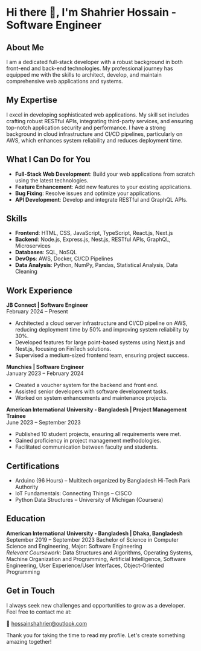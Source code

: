 # Hi there 👋, I'm Shahrier Hossain - Software Engineer

## About Me
I am a dedicated full-stack developer with a robust background in both front-end and back-end technologies. My professional journey has equipped me with the skills to architect, develop, and maintain comprehensive web applications and systems.

## My Expertise
I excel in developing sophisticated web applications. My skill set includes crafting robust RESTful APIs, integrating third-party services, and ensuring top-notch application security and performance. I have a strong background in cloud infrastructure and CI/CD pipelines, particularly on AWS, which enhances system reliability and reduces deployment time.

## What I Can Do for You
- **Full-Stack Web Development**: Build your web applications from scratch using the latest technologies.
- **Feature Enhancement**: Add new features to your existing applications.
- **Bug Fixing**: Resolve issues and optimize your applications.
- **API Development**: Develop and integrate RESTful and GraphQL APIs.

## Skills
- **Frontend**: HTML, CSS, JavaScript, TypeScript, React.js, Next.js
- **Backend**: Node.js, Express.js, Nest.js, RESTful APIs, GraphQL, Microservices
- **Databases**: SQL, NoSQL
- **DevOps**: AWS, Docker, CI/CD Pipelines
- **Data Analysis**: Python, NumPy, Pandas, Statistical Analysis, Data Cleaning

## Work Experience
**JB Connect | Software Engineer**  
February 2024 – Present
- Architected a cloud server infrastructure and CI/CD pipeline on AWS, reducing deployment time by 50% and improving system reliability by 30%.
- Developed features for large point-based systems using Next.js and Nest.js, focusing on FinTech solutions.
- Supervised a medium-sized frontend team, ensuring project success.

**Munchies | Software Engineer**  
January 2023 – February 2024 
- Created a voucher system for the backend and front end.
- Assisted senior developers with software development tasks.
- Worked on system enhancements and maintenance projects.

**American International University - Bangladesh | Project Management Trainee**  
June 2023 – September 2023
- Published 10 student projects, ensuring all requirements were met.
- Gained proficiency in project management methodologies.
- Facilitated communication between faculty and students.

## Certifications
- Arduino (96 Hours) – Multitech organized by Bangladesh Hi-Tech Park Authority
- IoT Fundamentals: Connecting Things – CISCO
- Python Data Structures – University of Michigan (Coursera)

## Education
**American International University - Bangladesh | Dhaka, Bangladesh**  
September 2019 – September 2023
Bachelor of Science in Computer Science and Engineering, Major: Software Engineering  
*Relevant Coursework*: Data Structures and Algorithms, Operating Systems, Machine Organization and Programming, Artificial Intelligence, Software Engineering, User Experience/User Interfaces, Object-Oriented Programming

## Get in Touch
I always seek new challenges and opportunities to grow as a developer. Feel free to contact me at:

📧 hossainshahrier@outlook.com

Thank you for taking the time to read my profile. Let's create something amazing together!
